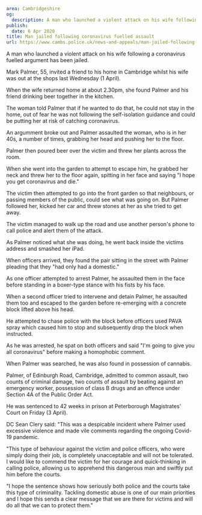 ```yaml
area: Cambridgeshire
og:
  description: A man who launched a violent attack on his wife following a coronavirus fuelled argument has been jailed.
publish:
  date: 6 Apr 2020
title: Man jailed following coronavirus fuelled assault
url: https://www.cambs.police.uk/news-and-appeals/man-jailed-following-coronavirus-fuelled-assault
```

A man who launched a violent attack on his wife following a coronavirus fuelled argument has been jailed.

Mark Palmer, 55, invited a friend to his home in Cambridge whilst his wife was out at the shops last Wednesday (1 April).

When the wife returned home at about 2.30pm, she found Palmer and his friend drinking beer together in the kitchen.

The woman told Palmer that if he wanted to do that, he could not stay in the home, out of fear he was not following the self-isolation guidance and could be putting her at risk of catching coronavirus.

An argumment broke out and Palmer assaulted the woman, who is in her 40s, a number of times, grabbing her head and pushing her to the floor.

Palmer then poured beer over the victim and threw her plants across the room.

When she went into the garden to attempt to escape him, he grabbed her neck and threw her to the floor again, spitting in her face and saying "I hope you get coronavirus and die."

The victim then attempted to go into the front garden so that neighbours, or passing members of the public, could see what was going on. But Palmer followed her, kicked her car and threw stones at her as she tried to get away.

The victim managed to walk up the road and use another person's phone to call police and alert them of the attack.

As Palmer noticed what she was doing, he went back inside the victims address and smashed her iPad.

When officers arrived, they found the pair sitting in the street with Palmer pleading that they "had only had a domestic."

As one officer attempted to arrest Palmer, he assaulted them in the face before standing in a boxer-type stance with his fists by his face.

When a second officer tried to intervene and detain Palmer, he assaulted them too and escaped to the garden before re-emerging with a concrete block lifted above his head.

He attempted to chase police with the block before officers used PAVA spray which caused him to stop and subsequently drop the block when instructed.

As he was arrested, he spat on both officers and said "I'm going to give you all coronavirus" before making a homophobic comment.

When Palmer was searched, he was also found in possession of cannabis.

Palmer, of Edinburgh Road, Cambridge, admitted to common assault, two counts of criminal damage, two counts of assault by beating against an emergency worker, possession of class B drugs and an offence under Section 4A of the Public Order Act.

He was sentenced to 42 weeks in prison at Peterborough Magistrates' Court on Friday (3 April).

DC Sean Clery said: "This was a despicable incident where Palmer used excessive violence and made vile comments regarding the ongoing Covid-19 pandemic.

"This type of behaviour against the victim and police officers, who were simply doing their job, is completely unacceptable and will not be tolerated. I would like to commend the victim for her courage and quick-thinking in calling police, allowing us to apprehend this dangerous man and swiftly put him before the courts.

"I hope the sentence shows how seriously both police and the courts take this type of criminality. Tackling domestic abuse is one of our main priorities and I hope this sends a clear message that we are there for victims and will do all that we can to protect them."
